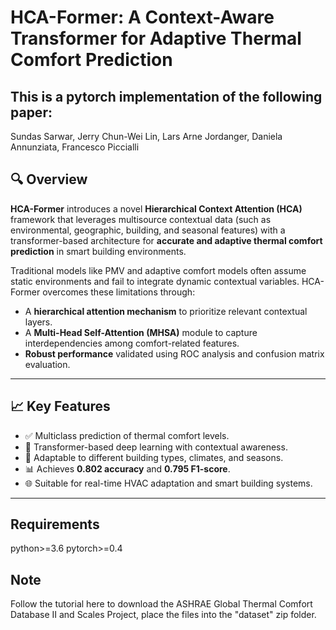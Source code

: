 # HCA-Former: A Context-Aware Transformer for Adaptive Thermal Comfort Prediction

## This is a pytorch implementation of the following paper:
Sundas Sarwar, Jerry Chun-Wei Lin, Lars Arne Jordanger, Daniela Annunziata, Francesco Piccialli

## 🔍 Overview

**HCA-Former** introduces a novel **Hierarchical Context Attention (HCA)** framework that leverages multisource contextual data (such as environmental, geographic, building, and seasonal features) with a transformer-based architecture for **accurate and adaptive thermal comfort prediction** in smart building environments.

Traditional models like PMV and adaptive comfort models often assume static environments and fail to integrate dynamic contextual variables. HCA-Former overcomes these limitations through:

- A **hierarchical attention mechanism** to prioritize relevant contextual layers.
- A **Multi-Head Self-Attention (MHSA)** module to capture interdependencies among comfort-related features.
- **Robust performance** validated using ROC analysis and confusion matrix evaluation.

---

## 📈 Key Features

- ✅ Multiclass prediction of thermal comfort levels.
- 🧠 Transformer-based deep learning with contextual awareness.
- 🏢 Adaptable to different building types, climates, and seasons.
- 📊 Achieves **0.802 accuracy** and **0.795 F1-score**.
- 🌐 Suitable for real-time HVAC adaptation and smart building systems.

---
## Requirements

python>=3.6
pytorch>=0.4

## Note
Follow the tutorial here to download the ASHRAE Global Thermal Comfort Database II and Scales Project, place the files into the "dataset" zip folder.





